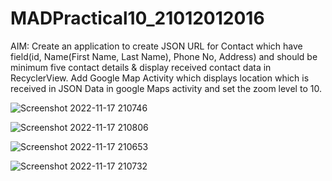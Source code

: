 # MADPractical10_21012012016

AIM: Create an application to create JSON URL for Contact which have field(id, Name(First Name, Last Name), Phone No, Address) and should be minimum five contact details & display received contact data in RecyclerView. Add Google Map Activity which displays location which is received in JSON Data in google Maps activity and set the zoom level to 10.

![Screenshot 2022-11-17 210746](https://user-images.githubusercontent.com/110770530/202499878-bf3e2332-a28c-4677-a400-837b66097cfa.png)

![Screenshot 2022-11-17 210806](https://user-images.githubusercontent.com/110770530/202499884-d0080a99-c790-4c15-b7eb-4fa0629e4b2f.png)

![Screenshot 2022-11-17 210653](https://user-images.githubusercontent.com/110770530/202499887-b228c0c4-0ec9-4f40-9be4-3daa1ae350cb.png)

![Screenshot 2022-11-17 210732](https://user-images.githubusercontent.com/110770530/202499890-3b2b1283-3773-4b44-a35a-534aa5074d14.png)
